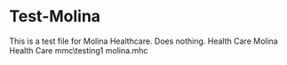 # Test-Molina
This is a test file for Molina Healthcare.
Does nothing.
Health Care
Molina Health Care
mmc\testing1
molina.mhc

